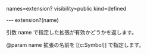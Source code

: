 names=extension?
visibility=public
kind=defined

--- extension?(name)

引数 name で指定した拡張が有効かどうかを返します。

@param name 拡張の名前を [[c:Symbol]] で指定します。

